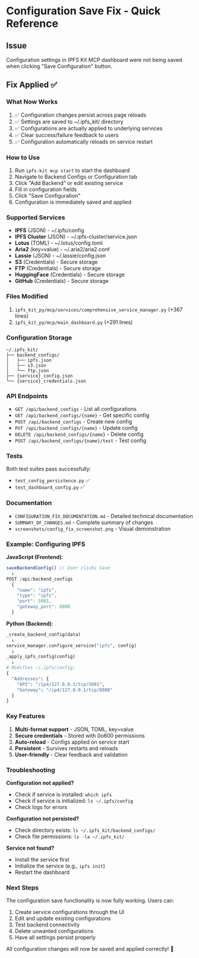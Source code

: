 # Configuration Save Fix - Quick Reference

## Issue
Configuration settings in IPFS Kit MCP dashboard were not being saved when clicking "Save Configuration" button.

## Fix Applied ✅

### What Now Works
1. ✅ Configuration changes persist across page reloads
2. ✅ Settings are saved to ~/.ipfs_kit/ directory
3. ✅ Configurations are actually applied to underlying services
4. ✅ Clear success/failure feedback to users
5. ✅ Configuration automatically reloads on service restart

### How to Use
1. Run `ipfs-kit mcp start` to start the dashboard
2. Navigate to Backend Configs or Configuration tab
3. Click "Add Backend" or edit existing service
4. Fill in configuration fields
5. Click "Save Configuration"
6. Configuration is immediately saved and applied

### Supported Services
- **IPFS** (JSON) - ~/.ipfs/config
- **IPFS Cluster** (JSON) - ~/.ipfs-cluster/service.json
- **Lotus** (TOML) - ~/.lotus/config.toml
- **Aria2** (key=value) - ~/.aria2/aria2.conf
- **Lassie** (JSON) - ~/.lassie/config.json
- **S3** (Credentials) - Secure storage
- **FTP** (Credentials) - Secure storage
- **HuggingFace** (Credentials) - Secure storage
- **GitHub** (Credentials) - Secure storage

### Files Modified
1. `ipfs_kit_py/mcp/services/comprehensive_service_manager.py` (+367 lines)
2. `ipfs_kit_py/mcp/main_dashboard.py` (+291 lines)

### Configuration Storage
```
~/.ipfs_kit/
├── backend_configs/
│   ├── ipfs.json
│   ├── s3.json
│   └── ftp.json
├── {service}_config.json
└── {service}_credentials.json
```

### API Endpoints
- `GET /api/backend_configs` - List all configurations
- `GET /api/backend_configs/{name}` - Get specific config
- `POST /api/backend_configs` - Create new config
- `PUT /api/backend_configs/{name}` - Update config
- `DELETE /api/backend_configs/{name}` - Delete config
- `POST /api/backend_configs/{name}/test` - Test config

### Tests
Both test suites pass successfully:
- `test_config_persistence.py` ✅
- `test_dashboard_config.py` ✅

### Documentation
- `CONFIGURATION_FIX_DOCUMENTATION.md` - Detailed technical documentation
- `SUMMARY_OF_CHANGES.md` - Complete summary of changes
- `screenshots/config_fix_screenshot.png` - Visual demonstration

### Example: Configuring IPFS

**JavaScript (Frontend)**:
```javascript
saveBackendConfig() // User clicks Save
  ↓
POST /api/backend_configs
  {
    "name": "ipfs",
    "type": "ipfs",
    "port": 5001,
    "gateway_port": 8080
  }
```

**Python (Backend)**:
```python
_create_backend_config(data)
  ↓
service_manager.configure_service("ipfs", config)
  ↓
_apply_ipfs_config(config)
  ↓
# Modifies ~/.ipfs/config:
{
  "Addresses": {
    "API": "/ip4/127.0.0.1/tcp/5001",
    "Gateway": "/ip4/127.0.0.1/tcp/8080"
  }
}
```

### Key Features
1. **Multi-format support** - JSON, TOML, key=value
2. **Secure credentials** - Stored with 0o600 permissions
3. **Auto-reload** - Configs applied on service start
4. **Persistent** - Survives restarts and reloads
5. **User-friendly** - Clear feedback and validation

### Troubleshooting

**Configuration not applied?**
- Check if service is installed: `which ipfs`
- Check if service is initialized: `ls ~/.ipfs/config`
- Check logs for errors

**Configuration not persisted?**
- Check directory exists: `ls ~/.ipfs_kit/backend_configs/`
- Check file permissions: `ls -la ~/.ipfs_kit/`

**Service not found?**
- Install the service first
- Initialize the service (e.g., `ipfs init`)
- Restart the dashboard

### Next Steps
The configuration save functionality is now fully working. Users can:
1. Create service configurations through the UI
2. Edit and update existing configurations
3. Test backend connectivity
4. Delete unwanted configurations
5. Have all settings persist properly

All configuration changes will now be saved and applied correctly! 🎉
